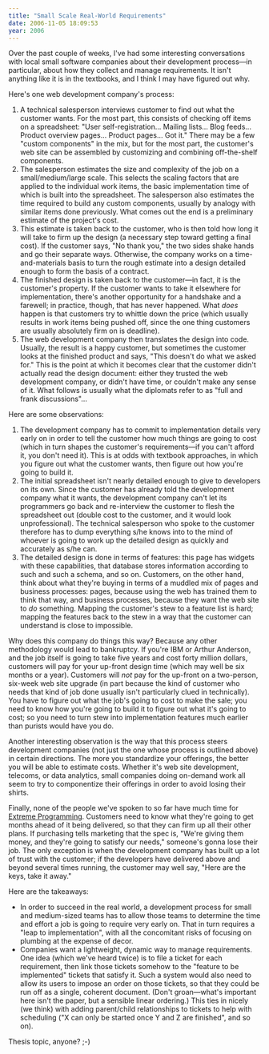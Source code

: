 ```yaml
---
title: "Small Scale Real-World Requirements"
date: 2006-11-05 18:09:53
year: 2006
---
```

Over the past couple of weeks, I've had some interesting conversations with local small software companies about their development process—in particular, about how they collect and manage requirements.  It isn't anything like it is in the textbooks, and I think I may have figured out why.

Here's one web development company's process:
<ol>
  <li>A technical salesperson interviews customer to find out what the customer wants.  For the most part, this consists of checking off items on a spreadsheet: "User self-registration... Mailing lists... Blog feeds... Product overview pages... Product pages...  Got it."  There may be a few "custom components" in the mix, but for the most part, the customer's web site can be assembled by customizing and combining off-the-shelf components.</li>
  <li>The salesperson estimates the size and complexity of the job on a small/medium/large scale.  This selects the scaling factors that are applied to the individual work items, the basic implementation time of which is built into the spreadsheet.  The salesperson also estimates the time required to build any custom components, usually by analogy with similar items done previously.  What comes out the end is a preliminary estimate of the project's cost.</li>
  <li>This estimate is taken back to the customer, who is then told how long it will take to firm up the design (a necessary step toward getting a final cost).  If the customer says, "No thank you," the two sides shake hands and go their separate ways.  Otherwise, the company works on a time-and-materials basis to turn the rough estimate into a design detailed enough to form the basis of a contract.</li>
  <li>The finished design is taken back to the customer—in fact, it is the customer's property.  If the customer wants to take it elsewhere for implementation, there's another opportunity for a handshake and a farewell; in practice, though, that has never happened.  What <em>does</em> happen is that customers try to whittle down the price (which usually results in work items being pushed off, since the one thing customers are usually absolutely firm on is deadline).</li>
  <li>The web development company then translates the design into code. Usually, the result is a happy customer, but sometimes the customer looks at the finished product and says, "This doesn't do what we asked for."  This is the point at which it becomes clear that the customer didn't actually read the design document: either they trusted the web development company, or didn't have time, or couldn't make any sense of it.  What follows is usually what the diplomats refer to as "full and frank discussions"...</li>
</ol>
Here are some observations:
<ol>
  <li>The development company has to commit to implementation details very early on in order to tell the customer how much things are going to cost (which in turn shapes the customer's requirements—if you can't afford it, you don't need it).  This is at odds with textbook approaches, in which you figure out what the customer wants, then figure out how you're going to build it.</li>
  <li>The initial spreadsheet isn't nearly detailed enough to give to developers on its own.  Since the customer has already told the development company what it wants, the development company can't let its programmers go back and re-interview the customer to flesh the spreadsheet out (double cost to the customer, and it would look unprofessional).  The technical salesperson who spoke to the customer therefore has to dump everything s/he knows into to the mind of whoever is going to work up the detailed design as quickly and accurately as s/he can.</li>
  <li>The detailed design is done in terms of features: this page has widgets with these capabilities, that database stores information according to such and such a schema, and so on.  Customers, on the other hand, think about what they're buying in terms of a muddled mix of pages and business processes: pages, because using the web has trained them to think that way, and business processes, because they want the web site to <em>do</em> something.  Mapping the customer's stew to a feature list is hard; mapping the features back to the stew in a way that the customer can understand is close to impossible.</li>
</ol>
Why does this company do things this way?  Because any other methodology would lead to bankruptcy.  If you're IBM or Arthur Anderson, and the job itself is going to take five years and cost forty million dollars, customers will pay for your up-front design time (which may well be six months or a year).  Customers will <em>not</em> pay for the up-front on a two-person, six-week web site upgrade (in part because the kind of customer who needs that kind of job done usually isn't particularly clued in technically).  You have to figure out what the job's going to cost to make the sale; you need to know how you're going to build it to figure out what it's going to cost; so you need to turn stew into implementation features much earlier than purists would have you do.

Another interesting observation is the way that this process steers development companies (not just the one whose process is outlined above) in certain directions.  The more you standardize your offerings, the better you will be able to estimate costs.  Whether it's web site development, telecoms, or data analytics, small companies doing on-demand work all seem to try to componentize their offerings in order to avoid losing their shirts.

Finally, none of the people we've spoken to so far have much time for <a href="http://www.extremeprogramming.org">Extreme Programming</a>.  Customers need to know what they're going to get months ahead of it being delivered, so that they can firm up all their other plans.  If purchasing tells marketing that the spec is, "We're giving them money, and they're going to satisfy our needs," someone's gonna lose their job.  The only exception is when the development company has built up a lot of trust with the customer; if the developers have delivered above and beyond several times running, the customer may well say, "Here are the keys, take it away."

Here are the takeaways:
<ul>
  <li>In order to succeed in the real world, a development process for small and medium-sized teams has to allow those teams to determine the time and effort a job is going to require very early on.  That in turn requires a "leap to implementation", with all the concomitant risks of focusing on plumbing at the expense of decor.</li>
  <li>Companies want a lightweight, dynamic way to manage requirements. One idea (which we've heard twice) is to file a ticket for each requirement, then link those tickets somehow to the "feature to be implemented" tickets that satisfy it.  Such a system would also need to allow its users to impose an order on those tickets, so that they could be run off as a single, coherent document.  (Don't groan—what's important here isn't the paper, but a sensible linear ordering.)  This ties in nicely (we think) with adding parent/child relationships to tickets to help with scheduling ("X can only be started once Y and Z are finished", and so on).</li>
</ul>
Thesis topic, anyone? ;-)
